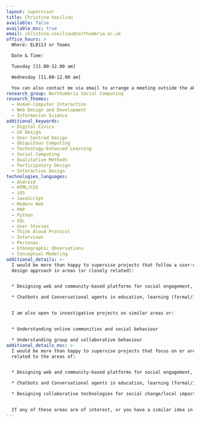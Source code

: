 ```yaml
---
layout: supervisor
title: Christina Vasiliou
available: false
available_msc: true
email: christina.vasiliou@northumbria.ac.uk
office_hours: >
  Where: ELB113 or Teams

  Date & Time: 

  Tuesday [11.00-12.00 am]

  Wednesday [11.00-12.00 am]

  You can also contact me via email to arrange a meeting outside the above hours.
research_group: Northumbria Social Computing
research_themes:
  - Human-Computer Interaction
  - Web Design and Development
  - Information Science
additional_keywords:
  - Digital Civics
  - UX Design
  - User Centred Design
  - Ubiquitous Computing
  - Technology-Enhanced Learning
  - Social Computing
  - Qualitative Methods
  - Participatory Design
  - Interaction Design
technologies_languages:
  - Android
  - HTML/CSS
  - iOS
  - JavaScript
  - Modern Web
  - PHP
  - Python
  - SQL
  - User Stories
  - Think Aloud Protocol
  - Interviews
  - Personas
  - Ethnographic Observations
  - Conceptual Modeling
additional_details: >-
  I would be more than happy to supervise projects that follow a user-centred
  design approach in areas (or closely related):


  * Designing web and community-based platforms for social engagement, learning (formal/informal).

  * Chatbots and Conversational agents in education, learning (formal/informal)


  I am also open to investigative projects on similar areas or:


  * Understanding online communities and social behaviour

  * Understanding group and collaborative behaviour
additional_details_msc: >-
  I would be more than happy to supervise projects that focus on or are closely
  related to the areas of:


  * Designing web and community-based platforms for social engagement, learning (formal/informal).

  * Chatbots and Conversational agents in education, learning (formal/informal)

  * Designing collaborative technologies for social change/local impact


  If any of these areas are of interest, or you have a similar idea in mind, or you want to work together to specify a project idea, please contact me.
---
```

